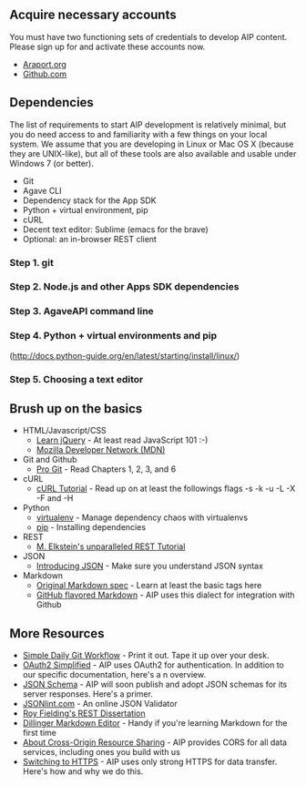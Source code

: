 ## Acquire necessary accounts
You must have two functioning sets of credentials to develop AIP content. Please sign up for and activate these accounts now.

   * [Araport.org](https://www.araport.org/user/register)
   * [Github.com](https://github.com/join)


## Dependencies
The list of requirements to start AIP development is relatively minimal, but you do need access to and familiarity with a few things on your local system. We assume that you are developing in Linux or Mac OS X (because they are UNIX-like), but all of these tools are also available and usable under Windows 7 (or better). 

   * Git
   * Agave CLI
   * Dependency stack for the App SDK
   * Python + virtual environment, pip
   * cURL
   * Decent text editor: Sublime (emacs for the brave)
   * Optional: an in-browser REST client

### Step 1. git

### Step 2. Node.js and other Apps SDK dependencies

### Step 3. AgaveAPI command line

### Step 4. Python + virtual environments and pip
(http://docs.python-guide.org/en/latest/starting/install/linux/)

### Step 5. Choosing a text editor

## Brush up on the basics

* HTML/Javascript/CSS
    * [Learn jQuery](http://learn.jquery.com/) - At least read JavaScript 101 :-)
    * [Mozilla Developer Network (MDN)](https://developer.mozilla.org/en-US/docs/Web/JavaScript/Guide)
* Git and Github
    * [Pro Git](http://git-scm.com/book/en/v2) - Read Chapters 1, 2, 3, and 6
* cURL
    * [cURL Tutorial](http://curl.haxx.se/docs/httpscripting.html) - Read up on at least the followings flags -s -k -u -L -X -F and -H
* Python
    * [virtualenv](http://docs.python-guide.org/en/latest/dev/virtualenvs/) - Manage dependency chaos with virtualenvs
    * [pip](https://pip.pypa.io/en/latest/) - Installing dependencies
* REST
    * [M. Elkstein's unparalleled REST Tutorial](http://rest.elkstein.org/)
* JSON
    * [Introducing JSON](http://json.org/) - Make sure you understand JSON syntax 
* Markdown
    * [Original Markdown spec](http://daringfireball.net/projects/markdown/) - Learn at least the basic tags here
    * [GitHub flavored Markdown](https://help.github.com/articles/github-flavored-markdown/) - AIP uses this dialect for integration with Github

## More Resources
* [Simple Daily Git Workflow](https://www.sonassi.com/wp-content/uploads/2012/07/simple_git_daily_workflow.pdf) - Print it out. Tape it up over your desk. 
* [OAuth2 Simplified](http://aaronparecki.com/articles/2012/07/29/1/oauth2-simplified) - AIP uses OAuth2 for authentication. In addition to our specific documentation, here's a n overview.
* [JSON Schema](http://json-schema.org/) - AIP will soon publish and adopt JSON schemas for its server responses. Here's a primer.  
* [JSONlint.com](http://jsonlint.com) - An online JSON Validator
* [Roy Fielding's REST Dissertation](http://www.ics.uci.edu/~fielding/pubs/dissertation/top.htm)
* [Dillinger Markdown Editor](http://dillinger.io/) - Handy if you're learning Markdown for the first time
* [About Cross-Origin Resource Sharing](http://enable-cors.org/) - AIP provides CORS for all data services, including ones you build with us
* [Switching to HTTPS](https://www.eff.org/https-everywhere/deploying-https) - AIP uses only strong HTTPS for data transfer. Here's how and why we do this.